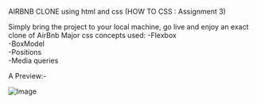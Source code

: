 AIRBNB CLONE
using html and css
(HOW TO CSS : Assignment 3)

Simply bring the project to your local machine, go live and enjoy an exact clone of AirBnb
Major css concepts used:
-Flexbox <br>
-BoxModel <br>
-Positions <br>
-Media queries

A Preview:-

![Image](https://github.com/user-attachments/assets/2536792b-d16d-4a6b-a331-e40ab16e49b0)
